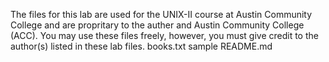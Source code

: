 The files for this lab are used for the UNIX-II course at Austin Community College and are propritary to the auther and Austin Community College (ACC). You may use these files freely, however, you must give credit to the author(s) 
  listed in these lab files.
  books.txt
  sample
  README.md
